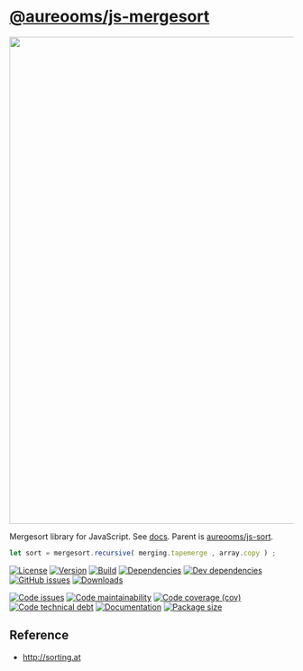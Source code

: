 [@aureooms/js-mergesort](http://aureooms.github.io/js-mergesort)
==

<img src="https://idea-instructions.com/merge-sort.png" width="864"/>

Mergesort library for JavaScript.
See [docs](https://aureooms.github.io/js-mergesort/index.html).
Parent is [aureooms/js-sort](https://github.com/aureooms/js-sort).

```js
let sort = mergesort.recursive( merging.tapemerge , array.copy ) ;
```

[![License](https://img.shields.io/github/license/aureooms/js-mergesort.svg)](https://raw.githubusercontent.com/aureooms/js-mergesort/main/LICENSE)
[![Version](https://img.shields.io/npm/v/@aureooms/js-mergesort.svg)](https://www.npmjs.org/package/@aureooms/js-mergesort)
[![Build](https://img.shields.io/travis/aureooms/js-mergesort/main.svg)](https://travis-ci.org/aureooms/js-mergesort/branches)
[![Dependencies](https://img.shields.io/david/aureooms/js-mergesort.svg)](https://david-dm.org/aureooms/js-mergesort)
[![Dev dependencies](https://img.shields.io/david/dev/aureooms/js-mergesort.svg)](https://david-dm.org/aureooms/js-mergesort?type=dev)
[![GitHub issues](https://img.shields.io/github/issues/aureooms/js-mergesort.svg)](https://github.com/aureooms/js-mergesort/issues)
[![Downloads](https://img.shields.io/npm/dm/@aureooms/js-mergesort.svg)](https://www.npmjs.org/package/@aureooms/js-mergesort)

[![Code issues](https://img.shields.io/codeclimate/issues/aureooms/js-mergesort.svg)](https://codeclimate.com/github/aureooms/js-mergesort/issues)
[![Code maintainability](https://img.shields.io/codeclimate/maintainability/aureooms/js-mergesort.svg)](https://codeclimate.com/github/aureooms/js-mergesort/trends/churn)
[![Code coverage (cov)](https://img.shields.io/codecov/c/gh/aureooms/js-mergesort/main.svg)](https://codecov.io/gh/aureooms/js-mergesort)
[![Code technical debt](https://img.shields.io/codeclimate/tech-debt/aureooms/js-mergesort.svg)](https://codeclimate.com/github/aureooms/js-mergesort/trends/technical_debt)
[![Documentation](http://aureooms.github.io/js-mergesort//badge.svg)](http://aureooms.github.io/js-mergesort//source.html)
[![Package size](https://img.shields.io/bundlephobia/minzip/@aureooms/js-mergesort)](https://bundlephobia.com/result?p=@aureooms/js-mergesort)

## Reference

  - http://sorting.at

